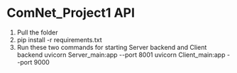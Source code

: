 # ComNet_Project1 API

1. Pull the folder
2. pip install -r requirements.txt
3. Run these two commands for starting Server backend and Client backend
     uvicorn Server_main:app --port 8001
     uvicorn Client_main:app --port 9000
